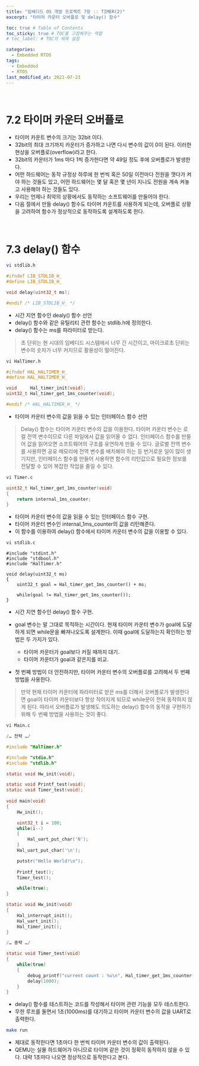 ```yaml
---
title: "임베디드 OS 개발 프로젝트 7장 :: TIMER(2)"
excerpt: "타이머 카운터 오버플로 및 delay() 함수"

toc: true # Table of Contents
toc_sticky: true # TOC를 고정해주는 역할 
# toc_label: # TOC의 제목 설정

categories:
  - Embedded RTOS
tags:
  - Embedded
  - RTOS
last_modified_at: 2021-07-23
---
```


<br/>

# 7.2 타이머 카운터 오버플로

- 타이머 카운트 변수의 크기는 32bit 이다.
- 32bit의 최대 크기까지 카운터가 증가하고 나면 다시 변수의 값이 0이 된다. 이러한 현상을 오버플로(overflow)라고 한다.
- 32bit의 카운터가 1ms 마다 1씩 증가한다면 약 49일 정도 후에 오버플로가 발생한다.
- 어떤 하드웨어는 동작 규정상 하루에 한 번씩 혹은 50일 이전마다 전원을 꼇다가 켜야 하는 것들도 있고, 어떤 하드웨어는 몇 달 혹은 몇 년이 지나도 전원을 계속 켜놓고 사용해야 하는 것들도 있다.
- 우리는 언제나 최악의 상황에서도 동작하는 소프트웨어를 만들어야 한다.
- 다음 절에서 만들 delay() 함수도 타이머 카운트를 사용하게 되는데, 오버플로 상황을 고려하여 함수가 정상적으로 동작하도록 설계하도록 한다.

<br/>

# 7.3 delay() 함수

```bash
vi stdlib.h
```

```c
#ifndef LIB_STDLIB_H_
#define LIB_STDLIB_H_

void delay(uint32_t ms);

#endif /* LIB_STDLIB_H_ */
```

- 시간 지연 함수인 dealy() 함수 선언
- delay() 함수와 같은 유틸리티 관련 함수는 stdlib.h에 정의한다.
- delay() 함수는 ms를 파라미터로 받는다. 

>초 단위는 현 시대의 임베디드 시스템에서 너무 긴 시간이고, 마이크로초 단위는 변수의 숫자가 너무 커지므로 활용성이 떨어진다.

```bash
vi HalTimer.h
```

```c
#ifndef HAL_HALTIMER_H_
#define HAL_HALTIMER_H_

void     Hal_timer_init(void);
uint32_t Hal_timer_get_1ms_counter(void);

#endif /* HAL_HALTIMER_H_ */
```

- 타이머 카운터 변수의 값을 읽을 수 있는 인터페이스 함수 선언

>Delay() 함수는 타이머 카운터 변수의 값을 이용한다. 타이머 카운터 변수는 로컬 전역 변수이므로 다른 파일에서 값을 읽어올 수 없다. 인터페이스 함수를 만들어 값을 읽어오면 소프트웨어의 구조를 유연하게 만들 수 있다. 글로벌 전역 변수를 사용하면 공유 메모리에 전역 변수를 배치해야 하는 등 번거로운 일이 많이 생기지만, 인터페이스 함수를 만들어 사용하면 함수의 리턴값으로 필요한 정보를 전달할 수 있어 복잡한 작업을 줄일 수 있다.

```bash
vi Timer.c
```

```c
uint32_t Hal_timer_get_1ms_counter(void)
{
    return internal_1ms_counter;
}
```

- 타이머 카운터 변수의 값을 읽을 수 있는 인터페이스 함수 구현.
- 타이머 카운터 변수인 internal_1ms_counter의 값을 리턴해준다.
- 이 함수를 이용하여 delay() 함수에서 타이머 카운터 변수의 값을 이용할 수 있다.

```bash
vi stdlib.c
```

```
#include "stdint.h"
#include "stdbool.h"
#include "HalTimer.h"

void delay(uint32_t ms)
{
    uint32_t goal = Hal_timer_get_1ms_counter() + ms;

    while(goal != Hal_timer_get_1ms_counter());
}
```

- 시간 지연 함수인 delay() 함수 구현.

- goal 변수는 말 그대로 목적하는 시간이다. 현재 타이머 카운터 변수가 goal에 도달하게 되면 while문을 빠져나오도록 설계한다. 이때 goal에 도달하는지 확인하는 방법은 두 가지가 있다.
  - 타이머 카운터가 goal보다 커질 때까지 대기.
  - 타이머 카운터가 goal과 같은지를 비교.

- 첫 번째 방법이 더 안전하지만, 타이머 카운터 변수의 오버플로를 고려해서 두 번째 방법을 사용한다.

>만약 현재 타이머 카운터에 파라미터로 받은 ms를 더해서 오버플로가 발생한다면 goal이 타이머 카운터보다 항상 작아지게 되므로 while문이 전혀 동작하지 않게 된다. 따라서 오버플로가 발생해도 의도하는 delay() 함수의 동작을 구현하기 위해 두 번째 방법을 사용하는 것이 좋다.

```bash
vi Main.c
```

```c
/… 전략 …/

#include "HalTimer.h"

#include "stdio.h"
#include "stdlib.h"

static void Hw_init(void);

static void Printf_test(void);
static void Timer_test(void);
	
void main(void)
{
	Hw_init();

	uint32_t i = 100;
	while(i--)
	{
		Hal_uart_put_char('N');
	}
	Hal_uart_put_char('\n');

	putstr("Hello World!\n");
	
	Printf_test();
	Timer_test();

	while(true);
}

static void Hw_init(void)
{
	Hal_interrupt_init();
	Hal_uart_init();
	Hal_timer_init();
}

/… 중략 …/

static void Timer_test(void)
{
	while(true)
	{
		debug_printf("current count : %u\n", Hal_timer_get_1ms_counter());
		delay(1000);
	}
}
```

- delay() 함수를 테스트하는 코드를 작성해서 타이머 관련 기능을 모두 테스트한다.
- 무한 루프를 돌면서 1초(1000ms)를 대기하고 타이머 카운터 변수의 값을 UART로 출력한다. 

```bash
make run
```

- 제대로 동작한다면 1초마다 한 번씩 타이머 카운터 변수의 값이 출력된다.
- QEMU는 실물 하드웨어가 아니므로 타이머 같은 것이 정확히 동작하지 않을 수 있다. 대략 1초마다 나오면 정상적으로 동작한다고 본다.
